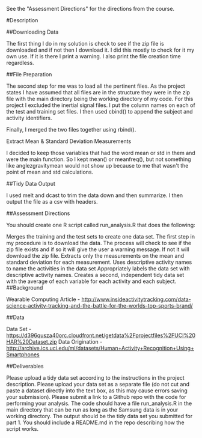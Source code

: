 See the "Assessment Directions" for the directions from the course.

#Description

##Downloading Data

The first thing I do in my solution is check to see if the zip file is downloaded and if not then I download it. I did this mostly to check for it my own use. If it is there I print a warning. I also print the file creation time regardless.

##File Preparation

The second step for me was to load all the pertinent files. As the project states I have assumed that all files are in the structure they were in the zip file with the main directory being the working directory of my code. For this project I excluded the inertial signal files. I put the column names on each of the test and training set files. I then used cbind() to append the subject and activity identifiers.

Finally, I merged the two files together using rbind().

Extract Mean & Standard Deviation Measurements

I decided to keep those variables that had the word mean or std in them and were the main function. So I kept mean() or meanfreq(), but not something like anglezgravitymean would not show up because to me that wasn't the point of mean and std calculations.

##Tidy Data Output

I used melt and dcast to trim the data down and then summarize. I then output the file as a csv with headers.

##Assessment Directions

You should create one R script called run_analysis.R that does the following:

Merges the training and the test sets to create one data set. The first step in my procedure is to download the data. The process will check to see if the zip file exists and if so it will give the user a warning message. If not it will download the zip file.
Extracts only the measurements on the mean and standard deviation for each measurement.
Uses descriptive activity names to name the activities in the data set
Appropriately labels the data set with descriptive activity names.
Creates a second, independent tidy data set with the average of each variable for each activity and each subject.
##Background

Wearable Computing Article - http://www.insideactivitytracking.com/data-science-activity-tracking-and-the-battle-for-the-worlds-top-sports-brand/

##Data

Data Set - https://d396qusza40orc.cloudfront.net/getdata%2Fprojectfiles%2FUCI%20HAR%20Dataset.zip
Data Origination - http://archive.ics.uci.edu/ml/datasets/Human+Activity+Recognition+Using+Smartphones

##Deliverables

Please upload a tidy data set according to the instructions in the project description. Please upload your data set as a separate file (do not cut and paste a dataset directly into the text box, as this may cause errors saving your submission).
Please submit a link to a Github repo with the code for performing your analysis. The code should have a file run_analysis.R in the main directory that can be run as long as the Samsung data is in your working directory. The output should be the tidy data set you submitted for part 1. You should include a README.md in the repo describing how the script works.
